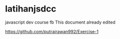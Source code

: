 # latihanjsdcc
javascript dev course fb
This document already edited

https://github.com/putrairawan992/Exercise-1

